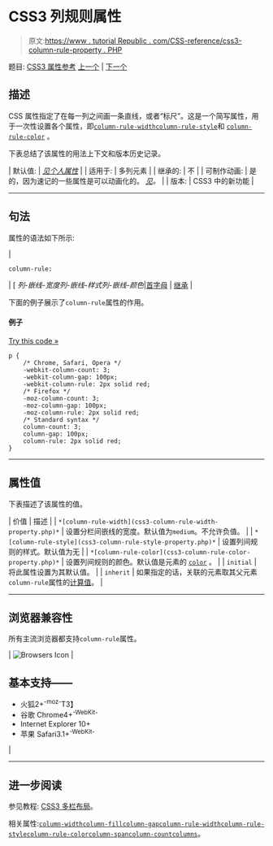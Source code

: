 # CSS3 列规则属性

> 原文:[https://www . tutorial Republic . com/CSS-reference/css3-column-rule-property . PHP](https://www.tutorialrepublic.com/css-reference/css3-column-rule-property.php)

题目: [CSS3 属性参考](css3-properties.php) [上一个](css3-column-gap-property.php) | [下一个](css3-column-rule-color-property.php)

## 描述

CSS 属性指定了在每一列之间画一条直线，或者“标尺”。这是一个简写属性，用于一次性设置各个属性，即[`column-rule-width`](css3-column-rule-width-property.php)[`column-rule-style`](css3-column-rule-style-property.php)和 [`column-rule-color`](css3-column-rule-color-property.php) 。

下表总结了该属性的用法上下文和版本历史记录。

| 默认值: | *[见个人属性](#property-values)* |
| 适用于: | 多列元素 |
| 继承的: | 不 |
| 可制作动画: | 是的，因为速记的一些属性是可以动画化的。 [*见*](css-animatable-properties.php)*。* |
| 版本: | CSS3 中的新功能 |

* * *

## 句法

属性的语法如下所示:

| 

```
column-rule:
```

 | [ *列-嵌线-宽度列-嵌线-样式列-嵌线-颜色*&#124;[首字母](../definitions.php#initial) &#124; [继承](../definitions.php#inherit) |

下面的例子展示了`column-rule`属性的作用。

#### 例子

[Try this code »](../codelab.php?topic=css3&file=column-rule-property "Try this code using online Editor")

```
p {
    /* Chrome, Safari, Opera */
    -webkit-column-count: 3;
    -webkit-column-gap: 100px;
    -webkit-column-rule: 2px solid red;
    /* Firefox */
    -moz-column-count: 3;
    -moz-column-gap: 100px;
    -moz-column-rule: 2px solid red;
    /* Standard syntax */
    column-count: 3;
    column-gap: 100px;
    column-rule: 2px solid red;
}
```

* * *

## 属性值

下表描述了该属性的值。

| 价值 | 描述 |
| `*[column-rule-width](css3-column-rule-width-property.php)*` | 设置分栏间嵌线的宽度。默认值为`medium`。不允许负值。 |
| `*[column-rule-style](css3-column-rule-style-property.php)*` | 设置列间规则的样式。默认值为无 |
| `*[column-rule-color](css3-column-rule-color-property.php)*` | 设置列间规则的颜色。默认值是元素的 [`color`](css-color-property.php) 。 |
| `initial` | 将此属性设置为其默认值。 |
| `inherit` | 如果指定的话，关联的元素取其父元素`column-rule`属性的[计算值](../definitions.php#computed-value)。 |

* * *

## 浏览器兼容性

所有主流浏览器都支持`column-rule`属性。

| ![Browsers Icon](../Images/e9331123c77668c1832e541c2fca1002.png) | 

## 基本支持——

*   火狐2+<sup class="badge">-moz-</sup>T3】
*   谷歌 Chrome4+<sup class="badge">-WebKit-</sup>
*   Internet Explorer 10+
*   苹果 Safari3.1+<sup class="badge">-WebKit-</sup>

 |

* * *

## 进一步阅读

参见教程: [CSS3 多栏布局](../css-tutorial/css3-multi-column-layouts.php)。

相关属性:[`column-width`](css3-column-width-property.php)[`column-fill`](css3-column-fill-property.php)[`column-gap`](css3-column-gap-property.php)[`column-rule-width`](css3-column-rule-width-property.php)[`column-rule-style`](css3-column-rule-style-property.php)[`column-rule-color`](css3-column-rule-color-property.php)[`column-span`](css3-column-span-property.php)[`column-count`](css3-column-count-property.php)[`columns`](css3-columns-property.php)。